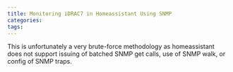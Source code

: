 ```yaml
---
title: Monitoring iDRAC7 in Homeassistant Using SNMP
categories:
tags:
---
```


This is unfortunately a very brute-force methodology as homeassistant does not support issuing of batched SNMP get calls, use of SNMP walk, or config of SNMP traps.